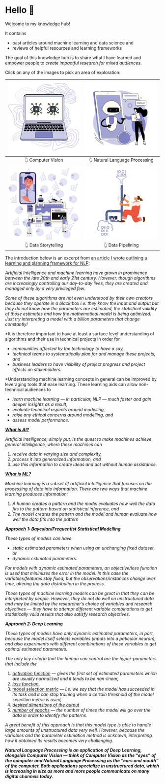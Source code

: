 # Hello 👋

Welcome to my knowledge hub!

It contains
* past articles around machine learning and data science and
* reviews of helpful resources and learning frameworks

The goal of this knowledge hub is to share what I have learned and
empower people to *create impactful research for mixed audiences*.

Click on any of the images to pick an area of exploration:

|   [![Computer Vision](./images/computer-vision.svg)](cv)   | [![Natural Language Processing](./images/NLP-chatbot.svg)](NLP) |
|:----------------------------------------------------------:|:---------------------------------------------------------------:|
|                     👆 Computer Vision                     |                 👆 Natural Language Processing                  |
| [![Data Storytelling](./images/data-storytelling.svg)](ds) |     [![Data Pipelining](./images/data-pipelining.svg)](dp)      |
|                    👆 Data Storytelling                    |                       👆 Data Pipelining                        |

The introduction below is an excerpt from [an article I wrote outlining a learning and planning framework for NLP](https://medium.com/@ceethinwa/delivering-success-in-natural-language-processing-projects-part-one-40c4775cf6a9):

*Artificial Intelligence and machine learning have grown in prominence between the late 20th and early 21st century. However, though algorithms are increasingly controlling our day-to-day lives, they are created and managed only by a very privileged few.*

*Some of these algorithms are not even understood by their own creators because they operate in a black box i.e. they know the input and output but they do not know how the parameters are estimated, the statistical validity of those estimates and how the mathematical model is being optimized. Just try interpreting a model with a billion parameters that change constantly!*

*It is therefore important to have at least a surface level understanding of algorithms and their use in technical projects in order for
* *communities affected by the technology to have a say,*
* *technical teams to systematically plan for and manage these projects, and*
* *business leaders to have visibility of project progress and project effects on stakeholders.*

*Understanding machine learning concepts in general can be improved by leveraging tools that ease learning. These learning aids can allow non-technical audiences to
* *learn machine learning — in particular, NLP — much faster and gain deeper insights as a result,*
* *evaluate technical aspects around modelling,*
* *raise any ethical concerns around modelling, and*
* *assess model performance.*

<u>_**What is AI?**_</u>

*Artificial Intelligence, simply put, is the quest to make machines achieve general intelligence, where these machines can*
1. *receive data in varying size and complexity,*
2. *process it into generalized information, and*
3. *use this information to create ideas and act without human assistance.*

<u>_**What is ML?**_</u>

*Machine learning is a subset of artificial intelligence that focuses on the processing of data into information.*
*There are two ways that machine learning produces information:*
1. *A human creates a pattern and the model evaluates how well the data fits to the pattern based on statistical inference, and*
2. *The model creates the pattern and the model and human evaluate how well the data fits into the pattern*

_**Approach 1: Bayesian/Frequentist Statistical Modelling**_

*These types of models can have*
* *static estimated parameters when using an unchanging fixed dataset, or*
* *dynamic estimated parameters.*

*For models with dynamic estimated parameters, an objective/loss function is used that minimizes the error in the model. In this case the variables/features stay fixed, but the observations/instances change over time, altering the data distribution in the process.*

*These types of machine learning models can be great in that they can be interpreted by people. However, they do not do well on unstructured data and may be limited by the researcher’s choice of variables and research objectives — they have to attempt different variable combinations to get statistically valid results that also satisfy research objectives.*

_**Approach 2: Deep Learning**_

*These types of models have only dynamic estimated parameters, in part, because the model itself selects variables (inputs into a paticular neuron), and also experiments with different combinations of these variables to get optimal estimated parameters.*

*The only key criteria that the human can control are the hyper-parameters that include the*
1. <u>*activation function*</u> — *gives the first set of estimated parameters which are usually normalized and it tends to be non-linear,*
2. <u>*loss function,*</u>
3. <u>model selection metric</u> — *i.e. we say that the model has succeeded in its task and it can stop training when a certain threshold of the model selection metric is used,*
4. <u>*desired dimensions of the output*</u>
5. <u>*number of epochs*</u> — *the number of times the model will go over the data in order to identify the patterns.*

*A great benefit of this approach is that this model type is able to handle large amounts of unstructured data very well. However, because the variables and the parameter estimation method is unknown, interpreting how it obtained its results becomes very challenging.*

_**Natural Language Processing is an application of Deep Learning, alongside Computer Vision — think of Computer Vision as the “eyes” of the computer and Natural Language Processing as the “ears and mouth” of the computer. Both applications specialize in unstructured data, which is increasing in size as more and more people communicate on many digital channels today.**_
